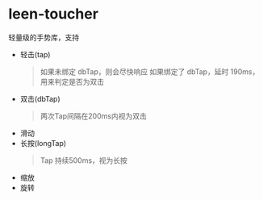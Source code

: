 # leen-toucher

轻量级的手势库，支持

* 轻击(tap)
  > 如果未绑定 dbTap，则会尽快响应
  > 如果绑定了 dbTap，延时 190ms，用来判定是否为双击
* 双击(dbTap)
  > 两次Tap间隔在200ms内视为双击
* 滑动
* 长按(longTap)
  > Tap 持续500ms，视为长按
* 缩放
* 旋转


